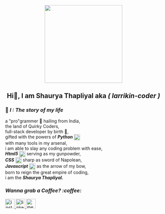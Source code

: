 <div align="center">
  <img src="https://media.giphy.com/media/yiehOhvKfUZdS/giphy.gif" width="250"/>
 </div>
<h2 align="center">Hi👋, I am Shaurya Thapliyal aka <i>( larrikin-coder )</i></h2>
<h3>🙋‍ <i>I : The story of my life</i> </h3>
a "pro"grammer 🧑‍ hailing from India,<br>
the land of Quirky Coders,<br>
full-stack developer by birth 👶,<br>
gifted with the powers of <i><b> Python</b> </i> <span><img align="center" src="https://cdn.jsdelivr.net/gh/devicons/devicon/icons/python/python-original.svg" height="20" /></span><br>
with many tools in my arsenal,<br> 
i am able to slay any coding problem with ease,<br>
<i><b>Html5</b></i> <span><img align="center" src="https://cdn.jsdelivr.net/gh/devicons/devicon/icons/html5/html5-original.svg" height="20"/></span> serving as my gunpowder,<br>
<i><b>CSS</b></i><span> <img align="center" src="https://cdn.jsdelivr.net/gh/devicons/devicon/icons/css3/css3-original.svg" height="20"/></span> sharp as sword of Napolean,<br>
<i><b>Javascript</b></i> <span><img align="center" src="https://cdn.jsdelivr.net/gh/devicons/devicon/icons/javascript/javascript-original.svg" height="20"/></span> as the arrow of my bow,<br>
born to reign the great empire of coding,<br>
i am the <i><B>Shaurya Thapliyal.</B></i><br>
<h3><i> Wanna grab a Coffee? :coffee:</i></h3>
<div align="left">
  <a href="https://www.instagram.com/_shaurya.thapliyal/"><img width="30" height="30" src="https://img.icons8.com/ios-filled/50/FA5252/instagram-new--v1.png" alt="instagram-new--v1"/>
  </a>
  <a href="https://www.linkedin.com/in/shaurya-thapliyal/">
    <img width="30" height="30" src="https://img.icons8.com/ios-filled/50/228BE6/linkedin.png" alt="linkedin"/>
  </a>
  <a href="mailto: shauryat.22703@gmail.com">
   <img width="30" height="30" src="https://img.icons8.com/ios-filled/50/ff0000/message-squared.png" alt="message-squared"/>
  </a>
 </div>
  
          

 
